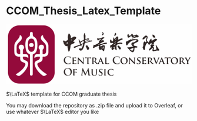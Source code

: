 # CCOM_Thesis_Latex_Template

![./CCOM Graduation Template.pdf](./figures/ccom/ccom_logo.svg)

$\LaTeX$ template for CCOM graduate thesis

You may download the repository as .zip file and upload it to Overleaf, or use whatever $\LaTeX$ editor you like
